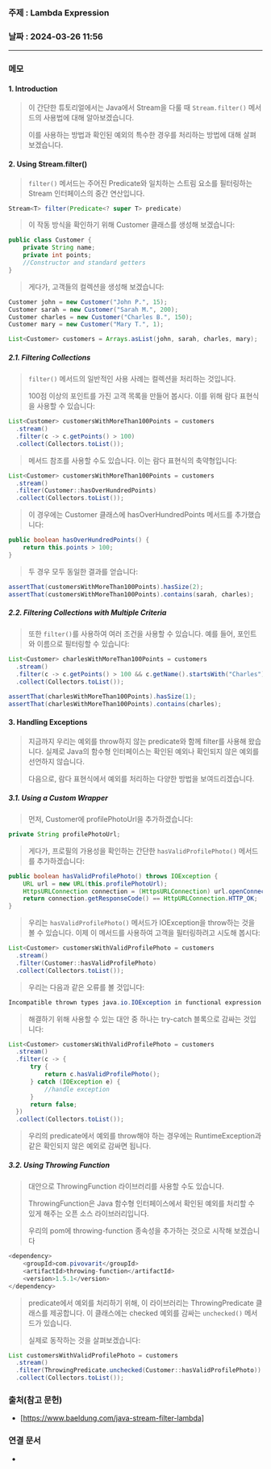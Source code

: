 ### 주제 : Lambda Expression

### 날짜 : 2024-03-26 11:56
----
### 메모
#### 1. Introduction
> 이 간단한 튜토리얼에서는 Java에서 Stream을 다룰 때 `Stream.filter()` 메서드의 사용법에 대해 알아보겠습니다.
> 
> 이를 사용하는 방법과 확인된 예외의 특수한 경우를 처리하는 방법에 대해 살펴보겠습니다.
#### 2. Using Stream.filter()
> `filter()` 메서드는 주어진 Predicate와 일치하는 스트림 요소를 필터링하는 Stream 인터페이스의 중간 연산입니다.
```java
Stream<T> filter(Predicate<? super T> predicate)
```
> 이 작동 방식을 확인하기 위해 Customer 클래스를 생성해 보겠습니다:
```java
public class Customer {
    private String name;
    private int points;
    //Constructor and standard getters
}
```
> 게다가, 고객들의 컬렉션을 생성해 보겠습니다:
```java
Customer john = new Customer("John P.", 15);
Customer sarah = new Customer("Sarah M.", 200);
Customer charles = new Customer("Charles B.", 150);
Customer mary = new Customer("Mary T.", 1);

List<Customer> customers = Arrays.asList(john, sarah, charles, mary);
```
##### 2.1. Filtering Collections
> `filter()` 메서드의 일반적인 사용 사례는 컬렉션을 처리하는 것입니다.
> 
> 100점 이상의 포인트를 가진 고객 목록을 만들어 봅시다. 이를 위해 람다 표현식을 사용할 수 있습니다:
```java
List<Customer> customersWithMoreThan100Points = customers
  .stream()
  .filter(c -> c.getPoints() > 100)
  .collect(Collectors.toList());
```
> 메서드 참조를 사용할 수도 있습니다. 이는 람다 표현식의 축약형입니다:
```java
List<Customer> customersWithMoreThan100Points = customers
  .stream()
  .filter(Customer::hasOverHundredPoints)
  .collect(Collectors.toList());
```
> 이 경우에는 Customer 클래스에 hasOverHundredPoints 메서드를 추가했습니다:
```java
public boolean hasOverHundredPoints() {
    return this.points > 100;
}
```
> 두 경우 모두 동일한 결과를 얻습니다:
```java
assertThat(customersWithMoreThan100Points).hasSize(2);
assertThat(customersWithMoreThan100Points).contains(sarah, charles);
```
##### 2.2. Filtering Collections with Multiple Criteria
> 또한 `filter()`를 사용하여 여러 조건을 사용할 수 있습니다. 예를 들어, 포인트와 이름으로 필터링할 수 있습니다:
```java
List<Customer> charlesWithMoreThan100Points = customers
  .stream()
  .filter(c -> c.getPoints() > 100 && c.getName().startsWith("Charles"))
  .collect(Collectors.toList());

assertThat(charlesWithMoreThan100Points).hasSize(1);
assertThat(charlesWithMoreThan100Points).contains(charles);
```

#### 3. Handling Exceptions
> 지금까지 우리는 예외를 throw하지 않는 predicate와 함께 filter를 사용해 왔습니다. 실제로 Java의 함수형 인터페이스는 확인된 예외나 확인되지 않은 예외를 선언하지 않습니다.
> 
> 다음으로, 람다 표현식에서 예외를 처리하는 다양한 방법을 보여드리겠습니다.
##### 3.1. Using a Custom Wrapper 
> 먼저, Customer에 profilePhotoUrl을 추가하겠습니다:
```java
private String profilePhotoUrl;
```
> 게다가, 프로필의 가용성을 확인하는 간단한 `hasValidProfilePhoto()` 메서드를 추가하겠습니다:
```java
public boolean hasValidProfilePhoto() throws IOException {
    URL url = new URL(this.profilePhotoUrl);
    HttpsURLConnection connection = (HttpsURLConnection) url.openConnection();
    return connection.getResponseCode() == HttpURLConnection.HTTP_OK;
}
```
> 우리는 `hasValidProfilePhoto()` 메서드가 IOException을 throw하는 것을 볼 수 있습니다. 이제 이 메서드를 사용하여 고객을 필터링하려고 시도해 봅시다:
```java
List<Customer> customersWithValidProfilePhoto = customers
  .stream()
  .filter(Customer::hasValidProfilePhoto)
  .collect(Collectors.toList());
```
> 우리는 다음과 같은 오류를 볼 것입니다:
```java
Incompatible thrown types java.io.IOException in functional expression
```
> 해결하기 위해 사용할 수 있는 대안 중 하나는 try-catch 블록으로 감싸는 것입니다:
```java
List<Customer> customersWithValidProfilePhoto = customers
  .stream()
  .filter(c -> {
      try {
          return c.hasValidProfilePhoto();
      } catch (IOException e) {
          //handle exception
      }
      return false;
  })
  .collect(Collectors.toList());
```
> 우리의 predicate에서 예외를 throw해야 하는 경우에는 RuntimeException과 같은 확인되지 않은 예외로 감싸면 됩니다.
##### 3.2. Using Throwing Function
> 대안으로 ThrowingFunction 라이브러리를 사용할 수도 있습니다.
> 
> ThrowingFunction은 Java 함수형 인터페이스에서 확인된 예외를 처리할 수 있게 해주는 오픈 소스 라이브러리입니다.
> 
> 우리의 pom에 throwing-function 종속성을 추가하는 것으로 시작해 보겠습니다
```java
<dependency>	
    <groupId>com.pivovarit</groupId>	
    <artifactId>throwing-function</artifactId>	
    <version>1.5.1</version>	
</dependency>
```
> predicate에서 예외를 처리하기 위해, 이 라이브러리는 ThrowingPredicate 클래스를 제공합니다. 이 클래스에는 checked 예외를 감싸는 `unchecked()` 메서드가 있습니다.
> 
> 실제로 동작하는 것을 살펴보겠습니다:
```java
List customersWithValidProfilePhoto = customers
  .stream()
  .filter(ThrowingPredicate.unchecked(Customer::hasValidProfilePhoto))
  .collect(Collectors.toList());
```
### 출처(참고 문헌)
- [https://www.baeldung.com/java-stream-filter-lambda]

### 연결 문서
-
